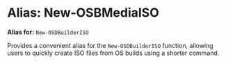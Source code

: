 # Alias: New-OSBMediaISO

**Alias for:** `New-OSDBuilderISO`

Provides a convenient alias for the `New-OSDBuilderISO` function, allowing users to quickly create ISO files from OS builds using a shorter command.
